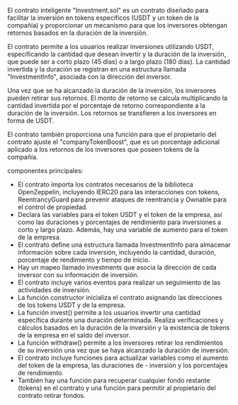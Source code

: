 El contrato inteligente "Investment.sol" es un contrato diseñado para facilitar la inversión en tokens específicos (USDT y un token de la compañía) y proporcionar un mecanismo para que los inversores obtengan retornos basados en la duración de la inversión.

El contrato permite a los usuarios realizar inversiones utilizando USDT, especificando la cantidad que desean invertir y la duración de la inversión, que puede ser a corto plazo (45 días) o a largo plazo (180 días). La cantidad invertida y la duración se registran en una estructura llamada "InvestmentInfo", asociada con la dirección del inversor.

Una vez que se ha alcanzado la duración de la inversión, los inversores pueden retirar sus retornos. El monto de retorno se calcula multiplicando la cantidad invertida por el porcentaje de retorno correspondiente a la duración de la inversión. Los retornos se transfieren a los inversores en forma de USDT.

El contrato también proporciona una función para que el propietario del contrato ajuste el "companyTokenBoost", que es un porcentaje adicional aplicado a los retornos de los inversores que poseen tokens de la compañía.


componentes principales:

- El contrato importa los contratos necesarios de la biblioteca OpenZeppelin, incluyendo IERC20 para las interacciones con tokens, ReentrancyGuard para prevenir ataques de reentrancia y Ownable para el control de propiedad.
- Declara las variables para el token USDT y el token de la empresa, así como las duraciones y porcentajes de rendimiento para inversiones a corto y largo plazo. Además, hay una variable de aumento para el token de la empresa.
- El contrato define una estructura llamada InvestmentInfo para almacenar información sobre cada inversión, incluyendo la cantidad, duración, porcentaje de rendimiento y tiempo de inicio.
- Hay un mapeo llamado investments que asocia la dirección de cada inversor con su información de inversión.
- El contrato incluye varios eventos para realizar un seguimiento de las actividades de inversión.
- La función constructor inicializa el contrato asignando las direcciones de los tokens USDT y de la empresa.
- La función invest() permite a los usuarios invertir una cantidad específica durante una duración determinada. Realiza verificaciones y cálculos basados en la duración de la inversión y la existencia de tokens de la empresa en el saldo del inversor.
- La función withdraw() permite a los inversores retirar los rendimientos de su inversión una vez que se haya alcanzado la duración de inversión.
- El contrato incluye funciones para actualizar variables como el aumento del token de la empresa, las duraciones de - inversión y los porcentajes de rendimiento.
- También hay una función para recuperar cualquier fondo restante (tokens) en el contrato y una función para permitir al propietario del contrato retirar fondos.



